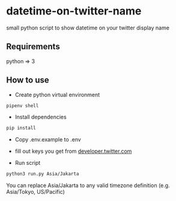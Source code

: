 # datetime-on-twitter-name
small python script to show datetime on your twitter display name

## Requirements
python => 3

## How to use

- Create python virtual environment
```bash
pipenv shell
```

- Install dependencies
```bash
pip install
```

- Copy .env.example to .env
- fill out keys you get from [developer.twitter.com](developer.twitter.com)

- Run script
```bash
python3 run.py Asia/Jakarta
```

You can replace Asia/Jakarta to any valid timezone definition (e.g. Asia/Tokyo, US/Pacific)
